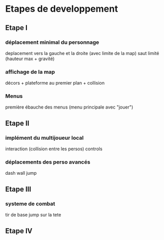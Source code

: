 # Etapes de developpement

## Etape I

### déplacement minimal du personnage

deplacement vers la gauche et la droite (avec limite de la map)
saut limité (hauteur max + gravité)

### affichage de la map

décors + plateforme au premier plan + collision

### Menus

première ébauche des menus (menu principale avec "jouer")

## Etape II

### implément du multijoueur local

interaction (collision entre les persos)
controls

### déplacements des perso avancés

dash
wall jump

## Etape III 

### systeme de combat

tir de base 
jump sur la tete 

## Etape IV

### 